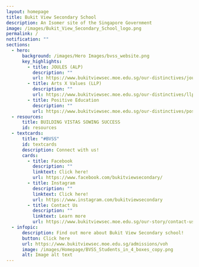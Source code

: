 ```yaml
---
layout: homepage
title: Bukit View Secondary School
description: An Isomer site of the Singapore Government
image: /images/Bukit_View_Secondary_School_logo.png
permalink: /
notification: ""
sections:
  - hero:
      background: /images/Hero Images/bvss_website.png
      key_highlights:
        - title: JOULES (ALP)
          description: ""
          url: https://www.bukitviewsec.moe.edu.sg/our-distinctives/joules-alp/
        - title: Arts X Values (LLP)
          description: ""
          url: https://www.bukitviewsec.moe.edu.sg/our-distinctives/llp/
        - title: Positive Education
          description: ""
          url: https://www.bukitviewsec.moe.edu.sg/our-distinctives/pos-education/
  - resources:
      title: BUILDING VISTAS SOWING SUCCESS
      id: resources
  - textcards:
      title: "#BVSS"
      id: textcards
      description: Connect with us!
      cards:
        - title: Facebook
          description: ""
          linktext: Click here!
          url: https://www.facebook.com/bukitviewsecondary/
        - title: Instagram
          description: ""
          linktext: Click here!
          url: https://www.instagram.com/bukitviewsecondary
        - title: Contact Us
          description: ""
          linktext: Learn more
          url: https://www.bukitviewsec.moe.edu.sg/our-story/contact-us/
  - infopic:
      description: Find out more about Bukit View Secondary school!
      button: Click here
      url: https://www.bukitviewsec.moe.edu.sg/admissions/voh
      image: /images/Homepage/BVSS_Students_in_4_boxes_copy.png
      alt: Image alt text
---
```

